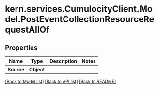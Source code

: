 
# kern.services.CumulocityClient.Model.PostEventCollectionResourceRequestAllOf

## Properties

Name | Type | Description | Notes
------------ | ------------- | ------------- | -------------
**Source** | **Object** |  | 

[[Back to Model list]](../README.md#documentation-for-models)
[[Back to API list]](../README.md#documentation-for-api-endpoints)
[[Back to README]](../README.md)

